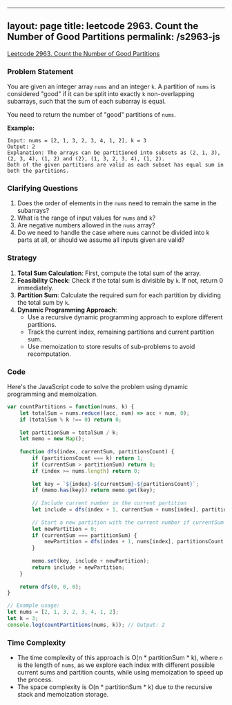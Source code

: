 
---
layout: page
title: leetcode 2963. Count the Number of Good Partitions
permalink: /s2963-js
---
[Leetcode 2963. Count the Number of Good Partitions](https://algoadvance.github.io/algoadvance/l2963)
### Problem Statement
You are given an integer array `nums` and an integer `k`. A partition of `nums` is considered "good" if it can be split into exactly `k` non-overlapping subarrays, such that the sum of each subarray is equal. 

You need to return the number of "good" partitions of `nums`.

**Example:**
```
Input: nums = [2, 1, 3, 2, 3, 4, 1, 2], k = 3
Output: 2
Explanation: The arrays can be partitioned into subsets as (2, 1, 3), (2, 3, 4), (1, 2) and (2), (1, 3, 2, 3, 4), (1, 2).
Both of the given partitions are valid as each subset has equal sum in both the partitions.
```

### Clarifying Questions
1. Does the order of elements in the `nums` need to remain the same in the subarrays?
2. What is the range of input values for `nums` and `k`?
3. Are negative numbers allowed in the `nums` array?
4. Do we need to handle the case where `nums` cannot be divided into k parts at all, or should we assume all inputs given are valid?

### Strategy
1. **Total Sum Calculation**: First, compute the total sum of the array.
2. **Feasibility Check**: Check if the total sum is divisible by `k`. If not, return 0 immediately.
3. **Partition Sum**: Calculate the required sum for each partition by dividing the total sum by `k`.
4. **Dynamic Programming Approach**:
    - Use a recursive dynamic programming approach to explore different partitions.
    - Track the current index, remaining partitions and current partition sum.
    - Use memoization to store results of sub-problems to avoid recomputation.

### Code
Here's the JavaScript code to solve the problem using dynamic programming and memoization.

```javascript
var countPartitions = function(nums, k) {
    let totalSum = nums.reduce((acc, num) => acc + num, 0);
    if (totalSum % k !== 0) return 0;
    
    let partitionSum = totalSum / k;
    let memo = new Map();
    
    function dfs(index, currentSum, partitionsCount) {
        if (partitionsCount === k) return 1;
        if (currentSum > partitionSum) return 0;
        if (index >= nums.length) return 0;
        
        let key = `${index}-${currentSum}-${partitionsCount}`;
        if (memo.has(key)) return memo.get(key);
      
        // Include current number in the current partition
        let include = dfs(index + 1, currentSum + nums[index], partitionsCount);
        
        // Start a new partition with the current number if currentSum == partitionSum
        let newPartition = 0;
        if (currentSum === partitionSum) {
            newPartition = dfs(index + 1, nums[index], partitionsCount + 1);
        }
        
        memo.set(key, include + newPartition);
        return include + newPartition;
    }
    
    return dfs(0, 0, 0);
}

// Example usage:
let nums = [2, 1, 3, 2, 3, 4, 1, 2];
let k = 3;
console.log(countPartitions(nums, k)); // Output: 2
```

### Time Complexity
- The time complexity of this approach is O(n * partitionSum * k), where `n` is the length of `nums`, as we explore each index with different possible current sums and partition counts, while using memoization to speed up the process.
- The space complexity is O(n * partitionSum * k) due to the recursive stack and memoization storage.